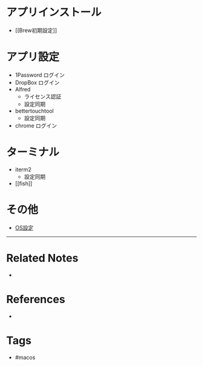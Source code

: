 # アプリインストール　
- [[Brew初期設定]]

# アプリ設定
-  1Password ログイン
-  DropBox ログイン
-  Alfred
	-  ライセンス認証
	-  設定同期
-  bettertouchtool
	-  設定同期
- chrome ログイン

# ターミナル
 - iterm2
	 - 設定同期
 -  [[fish]]
 
# その他
- [OS設定](https://qiita.com/iwato/items/dcde94e0002eca7d0b9f)


---
# Related Notes
- 

# References
- 

# Tags
- #macos 